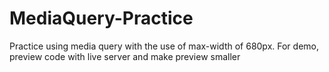 # MediaQuery-Practice
Practice using media query with the use of max-width of 680px. For demo, preview code with live server and make preview smaller
